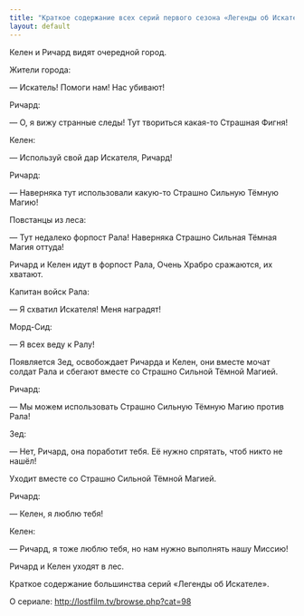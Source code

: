 ```yaml
---
title: "Краткое содержание всех серий первого сезона «Легенды об Искателе»"
layout: default 
---
```

Келен и Ричард видят очередной город.

Жители города:

— Искатель! Помоги нам! Нас убивают!

Ричард:

— О, я вижу странные следы! Тут твориться какая-то Страшная Фигня!

Келен:

— Используй свой дар Искателя, Ричард!

Ричард:

— Наверняка тут использовали какую-то Страшно Сильную Тёмную Магию!

Повстанцы из леса:

— Тут недалеко форпост Рала! Наверняка Страшно Сильная Тёмная Магия оттуда!

Ричард и Келен идут в форпост Рала, Очень Храбро сражаются, их хватают.

Капитан войск Рала:

— Я схватил Искателя! Меня наградят!

Морд-Сид:

— Я всех веду к Ралу!

Появляется Зед, освобождает Ричарда и Келен, они вместе мочат солдат Рала и сбегают вместе со Страшно Сильной Тёмной Магией.

Ричард:

— Мы можем использовать Страшно Сильную Тёмную Магию против Рала!

Зед:

— Нет, Ричард, она поработит тебя. Её нужно спрятать, чтоб никто не нашёл!

Уходит вместе со Страшно Сильной Тёмной Магией.

Ричард:

— Келен, я люблю тебя!

Келен:

— Ричард, я тоже люблю тебя, но нам нужно выполнять нашу Миссию!

Ричард и Келен уходят в лес.

Краткое содержание большинства серий «Легенды об Искателе».

О сериале: http://lostfilm.tv/browse.php?cat=98

